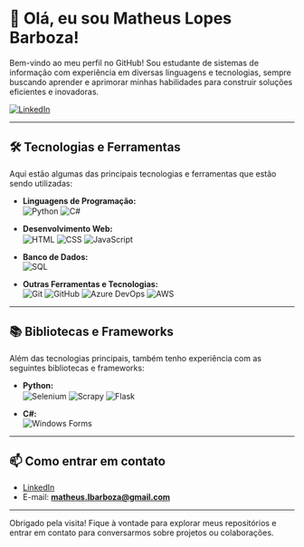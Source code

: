 # 👋 Olá, eu sou Matheus Lopes Barboza!

Bem-vindo ao meu perfil no GitHub! Sou estudante de sistemas de informação com experiência em diversas linguagens e tecnologias, sempre buscando aprender e aprimorar minhas habilidades para construir soluções eficientes e inovadoras.

[![LinkedIn](https://img.shields.io/badge/-LinkedIn-blue?style=flat&logo=linkedin&logoColor=white)](https://www.linkedin.com/in/matheus-lopes-515675219/)

---

## 🛠 Tecnologias e Ferramentas

Aqui estão algumas das principais tecnologias e ferramentas que estão sendo utilizadas:

- **Linguagens de Programação:**  
  <img align="center" alt="Python" src="https://img.shields.io/badge/Python-3776AB?style=for-the-badge&logo=python&logoColor=white"/>
  <img align="center" alt="C#" src="https://img.shields.io/badge/C%23-239120?style=for-the-badge&logo=c-sharp&logoColor=white"/>

- **Desenvolvimento Web:**  
  <img align="center" alt="HTML" src="https://img.shields.io/badge/HTML5-E34F26?style=for-the-badge&logo=html5&logoColor=white"/>
  <img align="center" alt="CSS" src="https://img.shields.io/badge/CSS3-1572B6?style=for-the-badge&logo=css3&logoColor=white"/>
  <img align="center" alt="JavaScript" src="https://img.shields.io/badge/JavaScript-F7DF1E?style=for-the-badge&logo=javascript&logoColor=black"/>

- **Banco de Dados:**  
  <img align="center" alt="SQL" src="https://img.shields.io/badge/SQL-4479A1?style=for-the-badge&logo=postgresql&logoColor=white"/>

- **Outras Ferramentas e Tecnologias:**  
  <img src="https://img.shields.io/badge/GIT-F05032?style=for-the-badge&logo=git&logoColor=white" alt="Git"/>
  <img src="https://img.shields.io/badge/GitHub-181717?style=for-the-badge&logo=github&logoColor=white" alt="GitHub"/>
  <img src="https://img.shields.io/badge/Azure_DevOps-0078D7?style=for-the-badge&logo=azuredevops&logoColor=white" alt="Azure DevOps"/>
  <img src="https://img.shields.io/badge/Amazon_AWS-232F3E?style=for-the-badge&logo=amazonaws&logoColor=white" alt="AWS"/>

  
---

## 📚 Bibliotecas e Frameworks

Além das tecnologias principais, também tenho experiência com as seguintes bibliotecas e frameworks:

- **Python:**  
  <img align="center" alt="Selenium" src="https://img.shields.io/badge/Selenium-43B02A?style=for-the-badge&logo=selenium&logoColor=white"/>
  <img align="center" alt="Scrapy" src="https://img.shields.io/badge/Scrapy-5A29E4?style=for-the-badge&logo=scrapy&logoColor=white"/>
  <img align="center" alt="Flask" src="https://img.shields.io/badge/Flask-000000?style=for-the-badge&logo=flask&logoColor=white"/>

- **C#:**  
  <img align="center" alt="Windows Forms" src="https://img.shields.io/badge/Windows%20Forms-0078D6?style=for-the-badge&logo=windows&logoColor=white"/>

---


## 📫 Como entrar em contato

- [LinkedIn](https://www.linkedin.com/in/matheus-lopes-515675219/)
- E-mail: **matheus.lbarboza@gmail.com**

---

Obrigado pela visita! Fique à vontade para explorar meus repositórios e entrar em contato para conversarmos sobre projetos ou colaborações.
